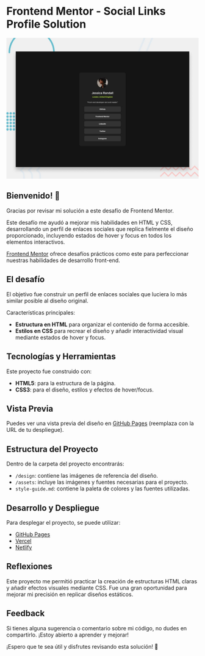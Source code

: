 # Frontend Mentor - Social Links Profile Solution

![Design preview for the Social Links Profile coding challenge](./preview.jpg)

## Bienvenido! 👋

Gracias por revisar mi solución a este desafío de Frontend Mentor.

Este desafío me ayudó a mejorar mis habilidades en HTML y CSS, desarrollando un perfil de enlaces sociales que replica fielmente el diseño proporcionado, incluyendo estados de hover y focus en todos los elementos interactivos.

[Frontend Mentor](https://www.frontendmentor.io) ofrece desafíos prácticos como este para perfeccionar nuestras habilidades de desarrollo front-end.

## El desafío

El objetivo fue construir un perfil de enlaces sociales que luciera lo más similar posible al diseño original. 

Características principales:
- **Estructura en HTML** para organizar el contenido de forma accesible.
- **Estilos en CSS** para recrear el diseño y añadir interactividad visual mediante estados de hover y focus.

## Tecnologías y Herramientas

Este proyecto fue construido con:
- **HTML5**: para la estructura de la página.
- **CSS3**: para el diseño, estilos y efectos de hover/focus.

## Vista Previa

Puedes ver una vista previa del diseño en [GitHub Pages](https://tu-repo.github.io) (reemplaza con la URL de tu despliegue).

## Estructura del Proyecto

Dentro de la carpeta del proyecto encontrarás:
- `/design`: contiene las imágenes de referencia del diseño.
- `/assets`: incluye las imágenes y fuentes necesarias para el proyecto.
- `style-guide.md`: contiene la paleta de colores y las fuentes utilizadas.

## Desarrollo y Despliegue

Para desplegar el proyecto, se puede utilizar:
- [GitHub Pages](https://pages.github.com/)
- [Vercel](https://vercel.com/)
- [Netlify](https://www.netlify.com/)

## Reflexiones

Este proyecto me permitió practicar la creación de estructuras HTML claras y añadir efectos visuales mediante CSS. Fue una gran oportunidad para mejorar mi precisión en replicar diseños estáticos.

## Feedback

Si tienes alguna sugerencia o comentario sobre mi código, no dudes en compartirlo. ¡Estoy abierto a aprender y mejorar!


¡Espero que te sea útil y disfrutes revisando esta solución! 🚀
